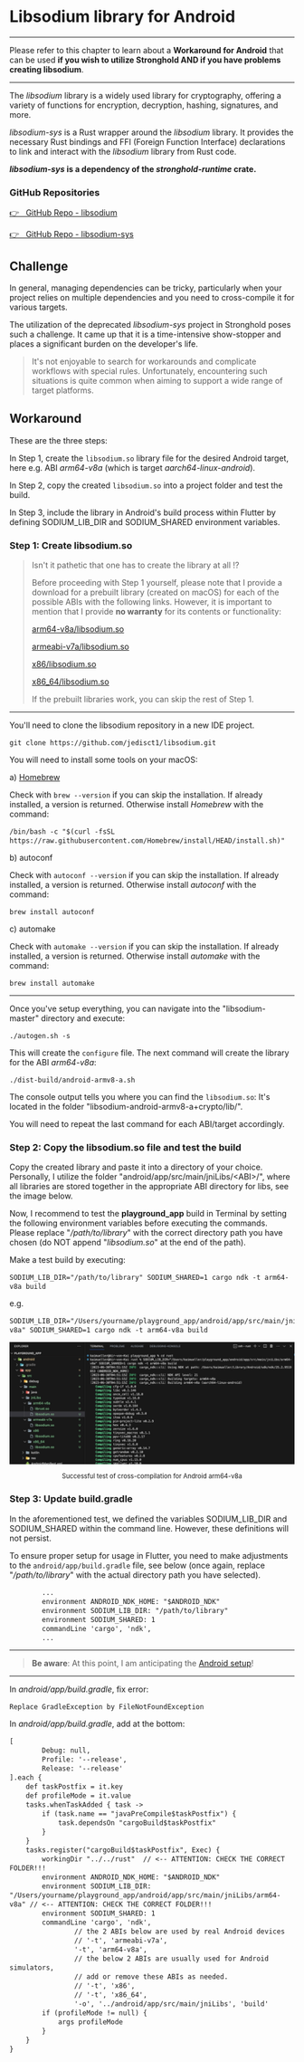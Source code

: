 # Libsodium library for Android

---

Please refer to this chapter to learn about a **Workaround for Android** that can be used **if you wish to utilize Stronghold AND if you have problems creating libsodium**.

---

The _libsodium_ library is a widely used library for cryptography, offering a variety of functions for encryption, decryption, hashing, signatures, and more.

_libsodium-sys_ is a Rust wrapper around the _libsodium_ library. It provides the necessary Rust bindings and FFI (Foreign Function Interface) declarations to link and interact with the _libsodium_ library from Rust code.

**_libsodium-sys_ is a dependency of the _stronghold-runtime_ crate.**

### GitHub Repositories

<a href="https://github.com/jedisct1/libsodium" target="_blank">👉 &nbsp; GitHub Repo - libsodium</a>

<a href="https://github.com/sodiumoxide/sodiumoxide" target="_blank">👉 &nbsp; GitHub Repo - libsodium-sys</a>

## Challenge

In general, managing dependencies can be tricky, particularly when your project relies on multiple dependencies and you need to cross-compile it for various targets.

The utilization of the deprecated _libsodium-sys_ project in Stronghold poses such a challenge. It came up that it is a time-intensive show-stopper and places a significant burden on the developer's life.

> It's not enjoyable to search for workarounds and complicate workflows with special rules. Unfortunately, encountering such situations is quite common when aiming to support a wide range of target platforms.

## Workaround

These are the three steps:

In Step 1, create the `libsodium.so` library file for the desired Android target, here e.g. ABI _arm64-v8a_ (which is target _aarch64-linux-android_).

In Step 2, copy the created `libsodium.so` into a project folder and test the build.

In Step 3, include the library in Android's build process within Flutter by defining SODIUM_LIB_DIR and SODIUM_SHARED environment variables.

### Step 1: Create libsodium.so

> Isn't it pathetic that one has to create the library at all !?
>
> Before proceeding with Step 1 yourself, please note that I provide a download for a prebuilt library (created on macOS) for each of the possible ABIs with the following links. However, it is important to mention that I provide **no warranty** for its contents or functionality:
>
> [arm64-v8a/libsodium.so](../../../assets/download/arm64-v8a/libsodium.so)
>
> [armeabi-v7a/libsodium.so](../../../assets/download/armeabi-v7a/libsodium.so)
>
> [x86/libsodium.so](../../../assets/download/x86/libsodium.so)
>
> [x86_64/libsodium.so](../../../assets/download/x86_64/libsodium.so)
>
> If the prebuilt libraries work, you can skip the rest of Step 1.

---

You'll need to clone the libsodium repository in a new IDE project.

```
git clone https://github.com/jedisct1/libsodium.git
```

You will need to install some tools on your macOS:

a) [Homebrew](https://brew.sh)

Check with `brew --version` if you can skip the installation. If already installed, a version is returned. Otherwise install _Homebrew_ with the command:

```
/bin/bash -c "$(curl -fsSL https://raw.githubusercontent.com/Homebrew/install/HEAD/install.sh)"
```

b) autoconf

Check with `autoconf --version` if you can skip the installation. If already installed, a version is returned. Otherwise install _autoconf_ with the command:

```
brew install autoconf
```

c) automake

Check with `automake --version` if you can skip the installation. If already installed, a version is returned. Otherwise install _automake_ with the command:

```
brew install automake
```

---

Once you've setup everything, you can navigate into the "libsodium-master" directory and execute:

```
./autogen.sh -s
```

This will create the `configure` file. The next command will create the library for the ABI _arm64-v8a_:

```
./dist-build/android-armv8-a.sh
```

The console output tells you where you can find the `libsodium.so`: It's located in the folder "libsodium-android-armv8-a+crypto/lib/".

You will need to repeat the last command for each ABI/target accordingly.

### Step 2: Copy the libsodium.so file and test the build

Copy the created library and paste it into a directory of your choice. Personally, I utilize the folder "android/app/src/main/jniLibs/\<ABI\>/", where all libraries are stored together in the appropriate ABI directory for libs, see the image below.

Now, I recommend to test the **playground_app** build in Terminal by setting the following environment variables before executing the commands. Please replace "_/path/to/library_" with the correct directory path you have chosen (do NOT append "_libsodium.so_" at the end of the path).

Make a test build by executing:

```
SODIUM_LIB_DIR="/path/to/library" SODIUM_SHARED=1 cargo ndk -t arm64-v8a build
```

e.g.

```
SODIUM_LIB_DIR="/Users/yourname/playground_app/android/app/src/main/jniLibs/arm64-v8a" SODIUM_SHARED=1 cargo ndk -t arm64-v8a build
```

<figure style="margin:0;"><img src="../../../assets/playground/libsodium_paste.png" alt="Successful test of cross-compilation for Android arm64-v8a"><figcaption style="font-size: 0.8em;text-align:center;"><p>Successful test of cross-compilation for Android arm64-v8a</p></figcaption></figure>

### Step 3: Update build.gradle

In the aforementioned test, we defined the variables SODIUM_LIB_DIR and SODIUM_SHARED within the command line. However, these definitions will not persist.

To ensure proper setup for usage in Flutter, you need to make adjustments to the `android/app/build.gradle` file, see below (once again, replace "_/path/to/library_" with the actual directory path you have selected).

```
        ...
        environment ANDROID_NDK_HOME: "$ANDROID_NDK"
        environment SODIUM_LIB_DIR: "/path/to/library"
        environment SODIUM_SHARED: 1
        commandLine 'cargo', 'ndk',
        ...
```

---

> **Be aware**: At this point, I am anticipating the [Android setup](../../building-for-android.md)!

---

In _android/app/build.gradle_, fix error:

```
Replace GradleException by FileNotFoundException
```

In _android/app/build.gradle_, add at the bottom:

```
[
        Debug: null,
        Profile: '--release',
        Release: '--release'
].each {
    def taskPostfix = it.key
    def profileMode = it.value
    tasks.whenTaskAdded { task ->
        if (task.name == "javaPreCompile$taskPostfix") {
            task.dependsOn "cargoBuild$taskPostfix"
        }
    }
    tasks.register("cargoBuild$taskPostfix", Exec) {
        workingDir "../../rust"  // <-- ATTENTION: CHECK THE CORRECT FOLDER!!!
        environment ANDROID_NDK_HOME: "$ANDROID_NDK"
        environment SODIUM_LIB_DIR: "/Users/yourname/playground_app/android/app/src/main/jniLibs/arm64-v8a" // <-- ATTENTION: CHECK THE CORRECT FOLDER!!!
        environment SODIUM_SHARED: 1
        commandLine 'cargo', 'ndk',
                // the 2 ABIs below are used by real Android devices
                // '-t', 'armeabi-v7a',
                '-t', 'arm64-v8a',
                // the below 2 ABIs are usually used for Android simulators,
                // add or remove these ABIs as needed.
                // '-t', 'x86',
                // '-t', 'x86_64',
                '-o', '../android/app/src/main/jniLibs', 'build'
        if (profileMode != null) {
            args profileMode
        }
    }
}
```
